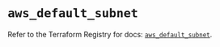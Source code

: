 # `aws_default_subnet`

Refer to the Terraform Registry for docs: [`aws_default_subnet`](https://registry.terraform.io/providers/hashicorp/aws/6.11.0/docs/resources/default_subnet).
